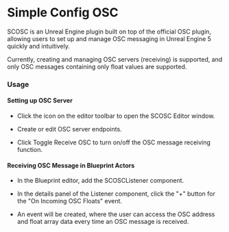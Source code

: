 # Simple Config OSC

SCOSC is an Unreal Engine plugin built on top of the official OSC plugin, allowing users to set up and manage OSC messaging in Unreal Engine 5 quickly and intuitively.

Currently, creating and managing OSC servers (receiving) is supported, and only OSC messages containing only float values are supported.

### Usage

#### Setting up OSC Server

* Click the icon on the editor toolbar to open the SCOSC Editor window.

* Create or edit OSC server endpoints.

* Click Toggle Receive OSC to turn on/off the OSC message receiving function.

#### Receiving OSC Message in Blueprint Actors

* In the Blueprint editor, add the SCOSCListener component.

* In the details panel of the Listener component, click the "+" button for the "On Incoming OSC Floats" event.

* An event will be created, where the user can access the OSC address and float array data every time an OSC message is received.

